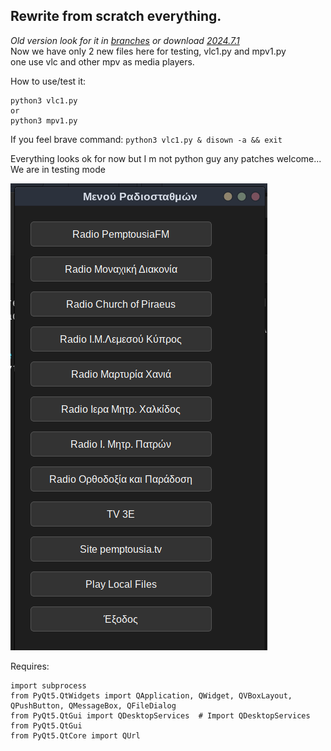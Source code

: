 ## Rewrite from scratch everything.<br>
*Old version look for it in [branches](https://github.com/rizitis/orthodox_web-media/branches) or download [2024.7.1](https://github.com/rizitis/orthodox_web-media/releases)*<br>
Now we have only 2 new files here for testing, vlc1.py and mpv1.py <br> one use vlc and other mpv as media players.  
 <p>
 
 How to use/test it:
 ```
 python3 vlc1.py
or
 python3 mpv1.py
 ```
 
 If you feel brave command: `python3 vlc1.py & disown -a && exit`
 
<p>Everything looks ok for now but I m not python guy any patches welcome... 
 We are in testing mode
 
 
 
 ![](./testing.png)
 
 
 
 
 
 
 
 Requires:<br>
 
 


```import sys
import subprocess
from PyQt5.QtWidgets import QApplication, QWidget, QVBoxLayout, QPushButton, QMessageBox, QFileDialog
from PyQt5.QtGui import QDesktopServices  # Import QDesktopServices from PyQt5.QtGui
from PyQt5.QtCore import QUrl
